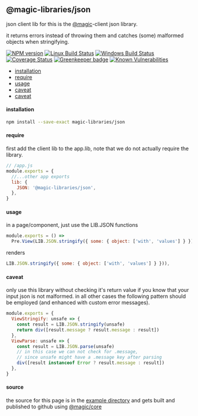 ## @magic-libraries/json

json client lib for
this is the [@magic](https://magic.github.io/core)-client json library.

it returns errors instead of throwing them and catches (some) malformed objects when stringifying.

[![NPM version][npm-image]][npm-url]
[![Linux Build Status][travis-image]][travis-url]
[![Windows Build Status][appveyor-image]][appveyor-url]
[![Coverage Status][coveralls-image]][coveralls-url]
[![Greenkeeper badge][greenkeeper-image]][greenkeeper-url]
[![Known Vulnerabilities][snyk-image]][snyk-url]

[npm-image]: https://img.shields.io/npm/v/@magic-libraries/json.svg
[npm-url]: https://www.npmjs.com/package/@magic-libraries/json
[travis-image]: https://api.travis-ci.org/magic-libraries/json.svg?branch=master
[travis-url]: https://travis-ci.org/magic-libraries/json
[appveyor-image]: https://img.shields.io/appveyor/ci/magiclibraries/json/master.svg
[appveyor-url]: https://ci.appveyor.com/project/magiclibraries/json/branch/master
[coveralls-image]: https://coveralls.io/repos/github/magic-libraries/json/badge.svg
[coveralls-url]: https://coveralls.io/github/magic-libraries/json
[greenkeeper-image]: https://badges.greenkeeper.io/magic-libraries/json.svg
[greenkeeper-url]: https://badges.greenkeeper.io/magic-libraries/json.svg
[snyk-image]: https://snyk.io/test/github/magic-libraries/json/badge.svg
[snyk-url]: https://snyk.io/test/github/magic-libraries/json

* [installation](#install)
* [require](#require)
* [usage](#usage)
* [caveat](#caveat)
* [caveat](#source)


#### <a name="install"></a>installation
```bash
npm install --save-exact magic-libraries/json
```

#### <a name="require"></a>require
first add the client lib to the app.lib, note that we do not actually require the library.

```javascript
// /app.js
module.exports = {
  //...other app exports
  lib: {
    JSON: '@magic-libraries/json',
  },
}
```

#### <a name="usage"></a>usage
in a page/component, just use the LIB.JSON functions
```javascript
module.exports = () =>
  Pre.View(LIB.JSON.stringify({ some: { object: ['with', 'values'] } }))
```
renders
```javascript
LIB.JSON.stringify({ some: { object: ['with', 'values'] } })),
```

#### <a name="caveat"></a>caveat
only use this library without checking it\'s return value
if you know that your input json is not malformed.
in all other cases the following pattern should be employed
(and enhanced with custom error messages).

```javascript
module.exports = {
  ViewStringify: unsafe => {
    const result = LIB.JSON.stringify(unsafe)
    return div([result.message ? result.message : result])
  },
  ViewParse: unsafe => {
    const result = LIB.JSON.parse(unsafe)
    // in this case we can not check for .message,
    // since unsafe might have a .message key after parsing
    div([result instanceof Error ? result.message : result])
  },
}
```

#### <a name="source"></a>source
the source for this page is in the
[example directory](https://github.com/magic-libraries/json/tree/master/example)
and gets built and published to github using
[@magic/core](https://github.com/magic/core)
